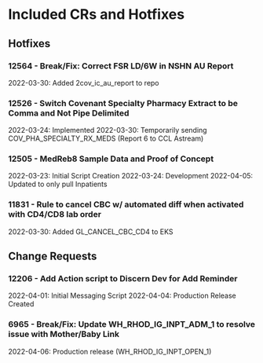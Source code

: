 # Included CRs and Hotfixes
## Hotfixes
### 12564 - Break/Fix: Correct FSR LD/6W in NSHN AU Report
2022-03-30: Added 2cov_ic_au_report to repo

### 12526 - Switch Covenant Specialty Pharmacy Extract to be Comma and Not Pipe Delimited
2022-03-24: Implemented
2022-03-30: Temporarily sending COV_PHA_SPECIALTY_RX_MEDS (Report 6 to CCL Astream)

### 12505 - MedReb8 Sample Data and Proof of Concept
2022-03-23: Initial Script Creation
2022-03-24: Development
2022-04-05: Updated to only pull Inpatients

### 11831 - Rule to cancel CBC w/ automated diff when activated with CD4/CD8 lab order
2022-03-30: Added GL_CANCEL_CBC_CD4 to EKS

## Change Requests
### 12206 - Add Action script to Discern Dev for Add Reminder
2022-04-01: Initial Messaging Script
2022-04-04: Production Release Created

### 6965 - Break/Fix: Update WH_RHOD_IG_INPT_ADM_1 to resolve issue with Mother/Baby Link
2022-04-06: Production release (WH_RHOD_IG_INPT_OPEN_1)
